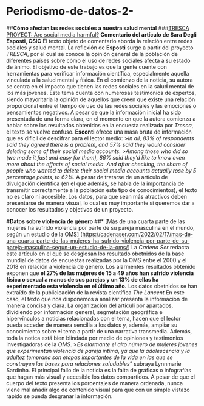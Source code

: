 # Periodismo-de-datos-2-

##**Cómo afectan las redes sociales a nuestra salud mental**
###[TRESCA PROYECT: Are social media harmful?](https://trescaproject.eu/2021/10/07/are-social-media-harmful-yes-say-most-europeans-but-its-complicated/)
**Comentario del artículo de Sara Degli Esposti, CSIC**
El texto objeto de comentario aborda la relación entre redes sociales y salud mental. La reflexión de **Esposti** surge a partir del proyecto *TRESCA*, por el cual se conoce la opinión general de la población de diferentes países sobre cómo el uso de redes sociales afecta a su estado de ánimo. El objetivo de este trabajo es que la gente cuente con herramientas para verificar información científica, especialmente aquella vinculada a la salud mental y física. 
En el comienzo de la noticia, su autora se centra en el impacto que tienen las redes sociales en la salud mental de los más jóvenes. Este tema cuenta con numerosas  testimonios de expertos, siendo mayoritaria la opinión de aquellos que creen que existe una relación proporcional entre el tiempo de uso de las redes sociales y las emociones o pensamientos negativos. 
A pesar de que la información inicial ha sido presentada de una forma clara, en el momento en que la autora comienza a hablar sobre los resultados obtenidos en la encuesta realizada por *Tresca*, el texto se vuelve confuso. **Esconti** ofrece una masa bruta de información que es dificil de descifrar para el lector medio:   >*In all, 83% of respondents said they agreed there is a problem, and 57% said they would consider deleting some of their social media accounts.*  >*Among those who did so (we made it fast and easy for them), 86% said they’d like to know even more about the effects of social media. And after checking, the share of people who wanted to delete their social media accounts actually rose by 5 percentage points, to 62%.*
A pesar de tratarse de un artículo de divulgación científica (en el que además, se habla de la importancia de transmitir correctamente a la población este tipo de conocimientos), el texto no es claro ni accesible. Los datos, para que sean más atractivos deben presentarse de manera visual, lo cual es muy importante si queremos dar a conocer los resultados y objetivos de un proyecto. 

#**Datos sobre violencia de género**
##*   [Más de una cuarta parte de las mujeres ha sufrido violencia por parte de su pareja masculina en el mundo, según un estudio de la OMS]  (https://cadenaser.com/2022/02/17/mas-de-una-cuarta-parte-de-las-mujeres-ha-sufrido-violencia-por-parte-de-su-pareja-masculina-segun-un-estudio-de-la-oms/)
La *Cadena Ser* redacta este artículo en el que se desglosan los resultado obetnidos de la base mundial de datos de encuestas realizadas por la OMS entre el 2000 y el 2018 en relación a violencia de género. Los alarmentes resultados obtenido exponen que **el 27% de las mujeres de 15 a 49 años han sufrido violencia física o sexual a manos de sus parejas y un 13% de ellas ha experimentado esta violencia en el último año.** Los datos obetnidos se han extraído de la publicicación de la revista científica *The Lancent*
En este caso, el texto que nos disponemos a analizar presenta la información de manera concisa y clara. La organización del artículi por apartados, dividiendo por información general, segmetación geográfica e hipervínculos a noticias relacionadas con el tema, hacen que el lector pueda acceder de manera sencilla a los datos y, además, ampliar su conocimiento sobre el tema a partir de una narrativa transmedia. Además, toda la notica está bien blindada por medio de opiniones y testimonios investigadoras de la  *OMS*. >*Es alarmante el alto número de mujeres jóvenes que experimentan violencia de pareja íntima, ya que la adolescencia y la adultez temprana son etapas importantes de la vida en las que se construyen las bases para relaciones saludables”* subraya Lynnmarie Sardinha.
El principal fallo de la noticia es la falta de gráficas o infografías que hagan más visual y accesible los datos compartidos. A pesar de que el cuerpo del texto presenta los porcentajes de manera ordenada, nunca viene mal añadir algo de contenido visual para que con un simple vistazo rápido se pueda desgranar la información.
